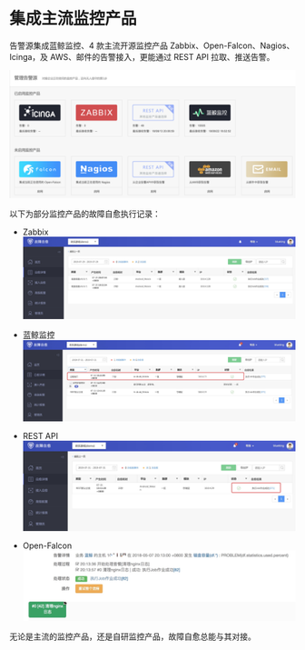 # 集成主流监控产品

告警源集成蓝鲸监控、4 款主流开源监控产品 Zabbix、Open-Falcon、Nagios、Icinga，及 AWS、邮件的告警接入，更能通过 REST API 拉取、推送告警。

![Integrated_Mainstream_Monitoring_Products](media/Integrated_Mainstream_Monitoring_Products.png)

以下为部分监控产品的故障自愈执行记录：

- Zabbix
![](media/15681843886610.jpg)

- 蓝鲸监控
![](media/15681844423639.jpg)

- REST API
![](media/15681844250430.jpg)

- Open-Falcon
![](media/15681843435227.jpg)


无论是主流的监控产品，还是自研监控产品，故障自愈总能与其对接。